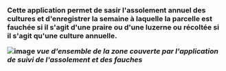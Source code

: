 <h3> Cette application permet de sasir l'assolement annuel des cultures et d'enregistrer la semaine à laquelle la parcelle est fauchée si il s'agit d'une praire ou d'une luzerne ou récoltée si il s'agit qu'une culture annuelle. 

![image](https://user-images.githubusercontent.com/39738426/125320381-f05af300-e33b-11eb-81b2-29220e514727.png)
*vue d'ensemble de la zone couverte par l'application de suivi de l'assolement et des fauches*
  
  
